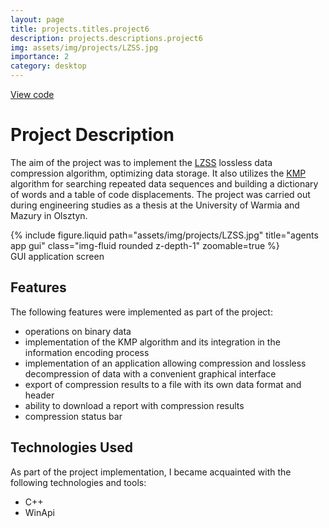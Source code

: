 ```yaml
---
layout: page
title: projects.titles.project6
description: projects.descriptions.project6
img: assets/img/projects/LZSS.jpg
importance: 2
category: desktop
---
```


<div class="links">
  <a href="https://github.com/Ziumper/LZSS" class="btn btn-amber btn-sm z-depth-0" role="button">View code <i class="fa-brands fa-github"></i></a>
</div>

# Project Description

The aim of the project was to implement the [LZSS](https://en.wikipedia.org/wiki/Lempel%E2%80%93Ziv%E2%80%93Storer%E2%80%93Szymanski) lossless data compression algorithm, optimizing data storage. It also utilizes the [KMP](https://en.wikipedia.org/wiki/Knuth%E2%80%93Morris%E2%80%93Pratt_algorithm) algorithm for searching repeated data sequences and building a dictionary of words and a table of code displacements. The project was carried out during engineering studies as a thesis at the University of Warmia and Mazury in Olsztyn.

<div class="row justify-content-sm-center">
    <div class="col-sm-8 mt-3 mt-md-0">
        {% include figure.liquid path="assets/img/projects/LZSS.jpg" title="agents app gui" class="img-fluid rounded z-depth-1" zoomable=true %}
    </div>
</div>
<div class="caption">
    GUI application screen
</div>

## Features

The following features were implemented as part of the project:

- operations on binary data
- implementation of the KMP algorithm and its integration in the information encoding process
- implementation of an application allowing compression and lossless decompression of data with a convenient graphical interface
- export of compression results to a file with its own data format and header
- ability to download a report with compression results
- compression status bar

## Technologies Used

As part of the project implementation, I became acquainted with the following technologies and tools:

- C++
- WinApi

